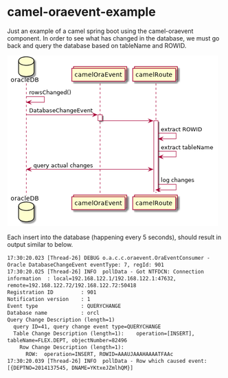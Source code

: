 # camel-oraevent-example

Just an example of a camel spring boot using the camel-oraevent component.  In order to see what has changed in the database, we
must go back and query the database based on tableName and ROWID.

![camel-oraevent-example](./sequence.png)

Each insert into the database (happening every 5 seconds), should result in output
similar to below.

```
17:30:20.023 [Thread-26] DEBUG o.a.c.c.oraevent.OraEventConsumer - Oracle DatabaseChangeEvent eventType: 7, regId: 901
17:30:20.025 [Thread-26] INFO  pollData - Got NTFDCN: Connection information  : local=192.168.122.1/192.168.122.1:47632, remote=192.168.122.72/192.168.122.72:50418
Registration ID         : 901
Notification version    : 1
Event type              : QUERYCHANGE
Database name           : orcl
Query Change Description (length=1)
  query ID=41, query change event type=QUERYCHANGE
  Table Change Description (length=1):    operation=[INSERT], tableName=FLEX.DEPT, objectNumber=82496
    Row Change Description (length=1):
      ROW:  operation=INSERT, ROWID=AAAUJAAAHAAAATFAAc
17:30:20.039 [Thread-26] INFO  pollData - Row which caused event: [{DEPTNO=2014137545, DNAME=YKtxeJZmlhQM}]
```